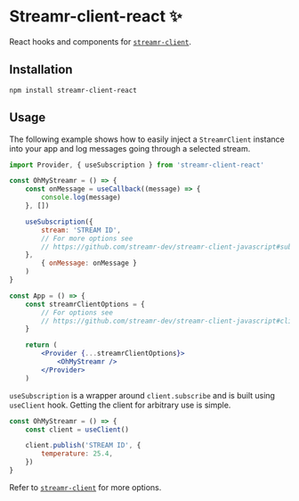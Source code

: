 # Streamr-client-react ✨

React hooks and components for [`streamr-client`](https://github.com/streamr-dev/streamr-client-javascript).

## Installation

```
npm install streamr-client-react
```

## Usage

The following example shows how to easily inject a `StreamrClient` instance into your app and log
messages going through a selected stream.

```jsx
import Provider, { useSubscription } from 'streamr-client-react'

const OhMyStreamr = () => {
    const onMessage = useCallback((message) => {
        console.log(message)
    }, [])

    useSubscription({
        stream: 'STREAM ID',
        // For more options see
        // https://github.com/streamr-dev/streamr-client-javascript#subscription-options
    }, 
        { onMessage: onMessage }
    )
}

const App = () => {
    const streamrClientOptions = {
        // For options see
        // https://github.com/streamr-dev/streamr-client-javascript#client-options
    }

    return (
        <Provider {...streamrClientOptions}>
            <OhMyStreamr />
        </Provider>
    )
```

`useSubscription` is a wrapper around `client.subscribe` and is built using `useClient`
hook. Getting the client for arbitrary use is simple.

```jsx
const OhMyStreamr = () => {
    const client = useClient()

    client.publish('STREAM ID', {
        temperature: 25.4,
    })
}
```

Refer to [`streamr-client`](https://github.com/streamr-dev/streamr-client-javascript) for more options.

